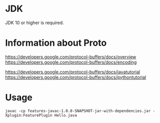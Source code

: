 # JDK
JDK 10 or higher is required. 

# Information about Proto
https://developers.google.com/protocol-buffers/docs/overview
https://developers.google.com/protocol-buffers/docs/encoding

https://developers.google.com/protocol-buffers/docs/javatutorial
https://developers.google.com/protocol-buffers/docs/pythontutorial

# Usage
    javac -cp features-javac-1.0.0-SNAPSHOT-jar-with-dependencies.jar -Xplugin:FeaturePlugin Hello.java
